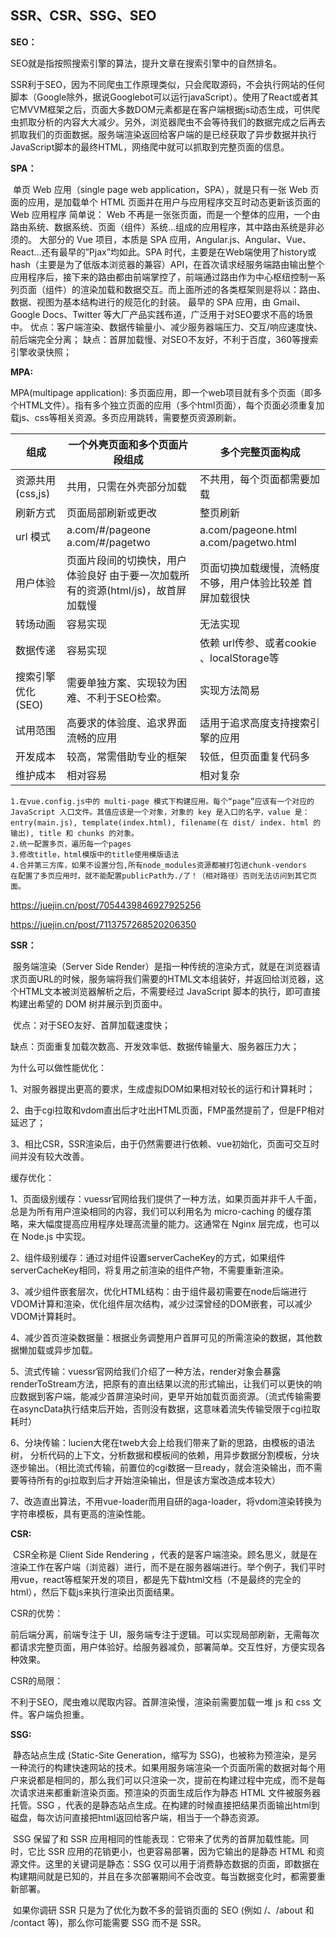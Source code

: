 ## SSR、CSR、SSG、SEO

**SEO：**

SEO就是指按照搜索引擎的算法，提升文章在搜索引擎中的自然排名。

SSR利于SEO，因为不同爬虫工作原理类似，只会爬取源码，不会执行网站的任何脚本（Google除外，据说Googlebot可以运行javaScript）。使用了React或者其它MVVM框架之后，页面大多数DOM元素都是在客户端根据js动态生成，可供爬虫抓取分析的内容大大减少。另外，浏览器爬虫不会等待我们的数据完成之后再去抓取我们的页面数据。服务端渲染返回给客户端的是已经获取了异步数据并执行JavaScript脚本的最终HTML，网络爬中就可以抓取到完整页面的信息。

**SPA：**

​		单页 Web 应用（single page web application，SPA），就是只有一张 Web 页面的应用，是加载单个 HTML 页面并在用户与应用程序交互时动态更新该页面的 Web 应用程序		简单说： Web 不再是一张张页面，而是一个整体的应用，一个由路由系统、数据系统、页面（组件）系统…组成的应用程序，其中路由系统是非必须的。		大部分的 Vue 项目，本质是 SPA 应用，Angular.js、Angular、Vue、React…还有最早的”Pjax”均如此。SPA 时代，主要是在Web端使用了history或hash（主要是为了低版本浏览器的兼容）API，在首次请求经服务端路由输出整个应用程序后，接下来的路由都由前端掌控了，前端通过路由作为中心枢纽控制一系列页面（组件）的渲染加载和数据交互。而上面所述的各类框架则是将以：路由、数据、视图为基本结构进行的规范化的封装。		最早的 SPA 应用，由 Gmail、Google Docs、Twitter 等大厂产品实践布道，广泛用于对SEO要求不高的场景中。		优点：客户端渲染、数据传输量小、减少服务器端压力、交互/响应速度快、前后端完全分离；		缺点：首屏加载慢、对SEO不友好，不利于百度，360等搜索引擎收录快照；

**MPA:**

MPA(multipage application): 多页面应用，即一个web项目就有多个页面（即多个HTML文件）。指有多个独立页面的应用（多个html页面），每个页面必须重复加载js、css等相关资源。多页应用跳转，需要整页资源刷新。

| 组成              | 一个外壳页面和多个页面片段组成                               | 多个完整页面构成                                          |
| ----------------- | ------------------------------------------------------------ | --------------------------------------------------------- |
| 资源共用(css,js)  | 共用，只需在外壳部分加载                                     | 不共用，每个页面都需要加载                                |
| 刷新方式          | 页面局部刷新或更改                                           | 整页刷新                                                  |
| url 模式          | a.com/#/pageone    a.com/#/pagetwo                           | a.com/pageone.html a.com/pagetwo.html                     |
| 用户体验          | 页面片段间的切换快，用户体验良好 由于要一次加载所有的资源(html/js)，故首屏加载慢 | 页面切换加载缓慢，流畅度不够，用户体验比较差 首屏加载很快 |
| 转场动画          | 容易实现                                                     | 无法实现                                                  |
| 数据传递          | 容易实现                                                     | 依赖 url传参、或者cookie 、localStorage等                 |
| 搜索引擎优化(SEO) | 需要单独方案、实现较为困难、不利于SEO检索。                  | 实现方法简易                                              |
| 试用范围          | 高要求的体验度、追求界面流畅的应用                           | 适用于追求高度支持搜索引擎的应用                          |
| 开发成本          | 较高，常需借助专业的框架                                     | 较低，但页面重复代码多                                    |
| 维护成本          | 相对容易                                                     | 相对复杂                                                  |

```
1.在vue.config.js中的 multi-page 模式下构建应用。每个“page”应该有一个对应的 JavaScript 入口文件。其值应该是一个对象，对象的 key 是入口的名字，value 是：entry(main.js), template(index.html), filename(在 dist/ index. html 的输出), title 和 chunks 的对象。
2.统一配置多页，遍历每一个pages
3.修改title，html模版中的title使用模版语法
4.合并第三方库，如果不设置分包,所有node_modules资源都被打包进chunk-vendors
在配置了多页应用时，就不能配置publicPath为./了！（相对路径）否则无法访问到其它页面。
```

https://juejin.cn/post/7054439846927925256

https://juejin.cn/post/7113757268520206350

**SSR：**

​		服务端渲染（Server Side Render）是指一种传统的渲染方式，就是在浏览器请求页面URL的时候，服务端将我们需要的HTML文本组装好，并返回给浏览器，这个HTML文本被浏览器解析之后，不需要经过 JavaScript 脚本的执行，即可直接构建出希望的 DOM 树并展示到页面中。

​		优点：对于SEO友好、首屏加载速度快；

​		缺点：页面重复加载次数高、开发效率低、数据传输量大、服务器压力大；

为什么可以做性能优化：

1、对服务器提出更高的要求，生成虚拟DOM如果相对较长的运行和计算耗时；

2、由于cgi拉取和vdom直出后才吐出HTML页面，FMP虽然提前了，但是FP相对延迟了；

3、相比CSR，SSR渲染后，由于仍然需要进行依赖、vue初始化，页面可交互时间并没有较大改善。

缓存优化：

1、页面级别缓存：vuessr官网给我们提供了一种方法，如果页面并非千人千面，总是为所有用户渲染相同的内容，我们可以利用名为 micro-caching 的缓存策略，来大幅度提高应用程序处理高流量的能力。这通常在 Nginx 层完成，也可以在 Node.js 中实现。

2、组件级别缓存：通过对组件设置serverCacheKey的方式，如果组件serverCacheKey相同，将复用之前渲染的组件产物，不需要重新渲染。

3、减少组件嵌套层次，优化HTML结构：由于组件最初需要在node后端进行VDOM计算和渲染，优化组件层次结构，减少过深曾经的DOM嵌套，可以减少VDOM计算耗时。

4、减少首页渲染数据量：根据业务调整用户首屏可见的所需渲染的数据，其他数据懒加载或异步加载。

5、流式传输：vuessr官网给我们介绍了一种方法，render对象会暴露renderToStream方法，把原有的直出结果以流的形式输出，让我们可以更快的响应数据到客户端，能减少首屏渲染时间，更早开始加载页面资源。（流式传输需要在asyncData执行结束后开始，否则没有数据，这意味着流失传输受限于cgi拉取耗时）

6、分块传输：lucien大佬在tweb大会上给我们带来了新的思路，由模板的语法树， 分析代码的上下文，分析数据和模板间的依赖，用异步数据分割模板，分块逐步输出。（相比流式传输，前置位的cgi数据一旦ready，就会渲染输出，而不需要等待所有的gi拉取到后才开始渲染输出，但是该方案改造成本较大）

7、改造直出算法，不用vue-loader而用自研的aga-loader，将vdom渲染转换为字符串模板，具有更高的渲染性能。

**CSR:**

​		CSR全称是 Client Side Rendering ，代表的是客户端渲染。顾名思义，就是在渲染工作在客户端（浏览器）进行，而不是在服务器端进行。举个例子，我们平时用vue，react等框架开发的项目，都是先下载html文档（不是最终的完全的html），然后下载js来执行渲染出页面结果。

CSR的优势：

前后端分离，前端专注于 UI，服务端专注于逻辑。可以实现局部刷新，无需每次都请求完整页面，用户体验好。给服务器减负，部署简单。交互性好，方便实现各种效果。

CSR的局限：

不利于SEO，爬虫难以爬取内容。首屏渲染慢，渲染前需要加载一堆 js 和 css 文件。客户端负担重。

**SSG:**

​		静态站点生成 (Static-Site Generation，缩写为 SSG)，也被称为预渲染，是另一种流行的构建快速网站的技术。如果用服务端渲染一个页面所需的数据对每个用户来说都是相同的，那么我们可以只渲染一次，提前在构建过程中完成，而不是每次请求进来都重新渲染页面。预渲染的页面生成后作为静态 HTML 文件被服务器托管。SSG ，代表的是静态站点生成。在构建的时候直接把结果页面输出html到磁盘，每次访问直接把html返回给客户端，相当于一个静态资源。

​		SSG 保留了和 SSR 应用相同的性能表现：它带来了优秀的首屏加载性能。同时，它比 SSR 应用的花销更小，也更容易部署，因为它输出的是静态 HTML 和资源文件。这里的关键词是静态：SSG 仅可以用于消费静态数据的页面，即数据在构建期间就是已知的，并且在多次部署期间不会改变。每当数据变化时，都需要重新部署。

​		如果你调研 SSR 只是为了优化为数不多的营销页面的 SEO (例如 /、/about 和 /contact 等)，那么你可能需要 SSG 而不是 SSR。
